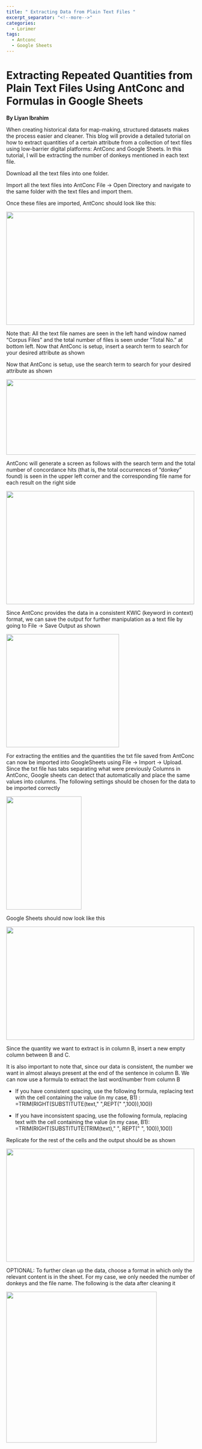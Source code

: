 ```yaml
---
title: " Extracting Data from Plain Text Files "
excerpt_separator: "<!--more-->"
categories:
  - Lorimer
tags:
  - Antconc
  - Google Sheets
---
```


# Extracting Repeated Quantities from Plain Text Files Using AntConc and Formulas in Google Sheets

**By Liyan Ibrahim**

When creating historical data for map-making, structured datasets makes the process easier and cleaner. This blog will provide a detailed tutorial on how to extract quantities of a certain attribute from a collection of text files using low-barrier digital platforms: AntConc and Google Sheets. In this tutorial, I will be extracting the number of donkeys mentioned in each text file. 

Download all the text files into one folder.

Import all the text files into AntConc File → Open Directory and navigate to the same folder with the text files and import them.
		
Once these files are imported, AntConc should look like this:

<img src="/assets/images/i1.jpg" style="width:500px;height:300px;">

Note that: All the text file names are seen in the left hand window named “Corpus Files” and the total number of files is seen under “Total No.” at bottom left. Now that AntConc is setup, insert a search term to search for your desired attribute as shown

Now that AntConc is setup, use the search term to search for your desired attribute as shown

<img src="/assets/images/i2.jpg" style="width:700px;height:200px;">

AntConc will generate a screen as follows with the search term and the total number of concordance hits (that is, the total occurrences  of “donkey” found) is seen in the upper left corner and the corresponding file name for each result on the right side

<img src="/assets/images/i3.jpg" style="width:500px;height:300px;">
			

Since AntConc provides the data in a consistent KWIC (keyword in context) format, we can save the output for further manipulation as a text file by going to File → Save Output as shown

<img src="/assets/images/i4.jpg" style="width:300px;height:300px;">


For extracting the entities and the quantities the txt file  saved from AntConc can now be imported into GoogleSheets using File → Import → Upload. Since the txt file has tabs separating what were previously Columns in AntConc, Google sheets can detect that automatically and place the same values into columns. The following settings should be chosen for the data to be imported correctly

<img src="/assets/images/i5.jpg" style="width:200px;height:300px;">

Google Sheets should now look like this

<img src="/assets/images/i6.jpg" style="width:500px;height:300px;">

Since the quantity we want to extract is in column B, insert a new empty column between B and C.
		
It is also important to note that, since our data is consistent, the number we want in almost always present at the end of the sentence in column B. We can now use a formula to extract the last word/number from column B

- If you have consistent spacing, use the following formula, replacing text with the cell containing the value (in my case, B1) : =TRIM(RIGHT(SUBSTITUTE(text," ",REPT(" ",100)),100))

- If you have inconsistent spacing, use the following formula, replacing text with the cell containing the value (in my case, B1): =TRIM(RIGHT(SUBSTITUTE(TRIM(text)," ", REPT(" ", 100)),100))
					
Replicate for the rest of the cells and the output should be as shown

<img src="/assets/images/i7.jpg" style="width:500px;height:300px;">
		
OPTIONAL: To further clean up the data, choose a format in which only the relevant content is in the sheet. For my case, we only needed the number of donkeys and the file name. The following is the data after cleaning it

<img src="/assets/images/i8.jpg" style="width:400px;height:400px;">

